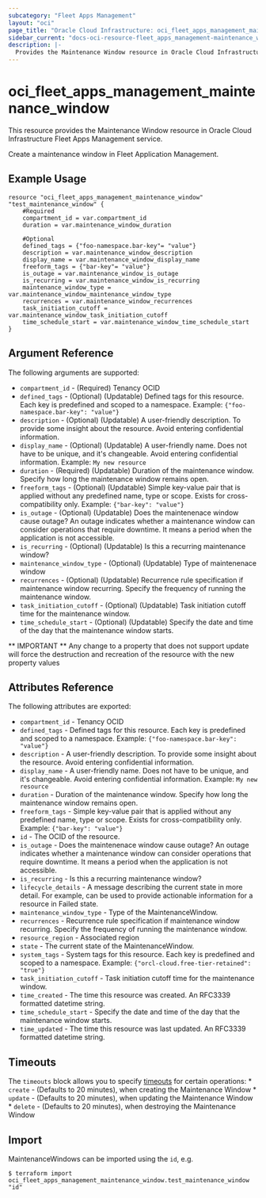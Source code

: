 ```yaml
---
subcategory: "Fleet Apps Management"
layout: "oci"
page_title: "Oracle Cloud Infrastructure: oci_fleet_apps_management_maintenance_window"
sidebar_current: "docs-oci-resource-fleet_apps_management-maintenance_window"
description: |-
  Provides the Maintenance Window resource in Oracle Cloud Infrastructure Fleet Apps Management service
---
```


# oci_fleet_apps_management_maintenance_window
This resource provides the Maintenance Window resource in Oracle Cloud Infrastructure Fleet Apps Management service.

Create a maintenance window in Fleet Application Management.


## Example Usage

```hcl
resource "oci_fleet_apps_management_maintenance_window" "test_maintenance_window" {
	#Required
	compartment_id = var.compartment_id
	duration = var.maintenance_window_duration

	#Optional
	defined_tags = {"foo-namespace.bar-key"= "value"}
	description = var.maintenance_window_description
	display_name = var.maintenance_window_display_name
	freeform_tags = {"bar-key"= "value"}
	is_outage = var.maintenance_window_is_outage
	is_recurring = var.maintenance_window_is_recurring
	maintenance_window_type = var.maintenance_window_maintenance_window_type
	recurrences = var.maintenance_window_recurrences
	task_initiation_cutoff = var.maintenance_window_task_initiation_cutoff
	time_schedule_start = var.maintenance_window_time_schedule_start
}
```

## Argument Reference

The following arguments are supported:

* `compartment_id` - (Required) Tenancy OCID
* `defined_tags` - (Optional) (Updatable) Defined tags for this resource. Each key is predefined and scoped to a namespace. Example: `{"foo-namespace.bar-key": "value"}` 
* `description` - (Optional) (Updatable) A user-friendly description. To provide some insight about the resource. Avoid entering confidential information. 
* `display_name` - (Optional) (Updatable) A user-friendly name. Does not have to be unique, and it's changeable. Avoid entering confidential information.  Example: `My new resource` 
* `duration` - (Required) (Updatable) Duration of the maintenance window. Specify how long the maintenance window remains open. 
* `freeform_tags` - (Optional) (Updatable) Simple key-value pair that is applied without any predefined name, type or scope. Exists for cross-compatibility only. Example: `{"bar-key": "value"}` 
* `is_outage` - (Optional) (Updatable) Does the maintenenace window cause outage? An outage indicates whether a maintenance window can consider operations that require downtime. It means a period when the application is not accessible. 
* `is_recurring` - (Optional) (Updatable) Is this a recurring maintenance window?
* `maintenance_window_type` - (Optional) (Updatable) Type of maintenenace window
* `recurrences` - (Optional) (Updatable) Recurrence rule specification if maintenance window recurring. Specify the frequency of running the maintenance window. 
* `task_initiation_cutoff` - (Optional) (Updatable) Task initiation cutoff time for the maintenance window.
* `time_schedule_start` - (Optional) (Updatable) Specify the date and time of the day that the maintenance window starts.


** IMPORTANT **
Any change to a property that does not support update will force the destruction and recreation of the resource with the new property values

## Attributes Reference

The following attributes are exported:

* `compartment_id` - Tenancy OCID
* `defined_tags` - Defined tags for this resource. Each key is predefined and scoped to a namespace. Example: `{"foo-namespace.bar-key": "value"}` 
* `description` - A user-friendly description. To provide some insight about the resource. Avoid entering confidential information. 
* `display_name` - A user-friendly name. Does not have to be unique, and it's changeable. Avoid entering confidential information.  Example: `My new resource` 
* `duration` - Duration of the maintenance window. Specify how long the maintenance window remains open. 
* `freeform_tags` - Simple key-value pair that is applied without any predefined name, type or scope. Exists for cross-compatibility only. Example: `{"bar-key": "value"}` 
* `id` - The OCID of the resource.
* `is_outage` - Does the maintenenace window cause outage? An outage indicates whether a maintenance window can consider operations that require downtime. It means a period when the application is not accessible. 
* `is_recurring` - Is this a recurring maintenance window?
* `lifecycle_details` - A message describing the current state in more detail. For example, can be used to provide actionable information for a resource in Failed state.
* `maintenance_window_type` - Type of the MaintenanceWindow.
* `recurrences` - Recurrence rule specification if maintenance window recurring. Specify the frequency of running the maintenance window. 
* `resource_region` - Associated region
* `state` - The current state of the MaintenanceWindow.
* `system_tags` - System tags for this resource. Each key is predefined and scoped to a namespace. Example: `{"orcl-cloud.free-tier-retained": "true"}` 
* `task_initiation_cutoff` - Task initiation cutoff time for the maintenance window.
* `time_created` - The time this resource was created. An RFC3339 formatted datetime string.
* `time_schedule_start` - Specify the date and time of the day that the maintenance window starts.
* `time_updated` - The time this resource was last updated. An RFC3339 formatted datetime string.

## Timeouts

The `timeouts` block allows you to specify [timeouts](https://registry.terraform.io/providers/oracle/oci/latest/docs/guides/changing_timeouts) for certain operations:
	* `create` - (Defaults to 20 minutes), when creating the Maintenance Window
	* `update` - (Defaults to 20 minutes), when updating the Maintenance Window
	* `delete` - (Defaults to 20 minutes), when destroying the Maintenance Window


## Import

MaintenanceWindows can be imported using the `id`, e.g.

```
$ terraform import oci_fleet_apps_management_maintenance_window.test_maintenance_window "id"
```

